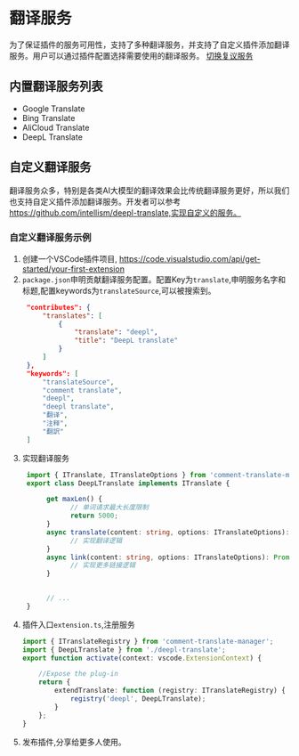 # 翻译服务

为了保证插件的服务可用性，支持了多种翻译服务，并支持了自定义插件添加翻译服务。用户可以通过插件配置选择需要使用的翻译服务。
[切换复议服务](https://github.com/intellism/deepl-translate/raw/master/image/select.png)

## 内置翻译服务列表
- Google Translate
- Bing Translate
- AliCloud Translate
- DeepL Translate


## 自定义翻译服务
翻译服务众多，特别是各类AI大模型的翻译效果会比传统翻译服务更好，所以我们也支持自定义插件添加翻译服务。开发者可以参考 https://github.com/intellism/deepl-translate,实现自定义的服务。

### 自定义翻译服务示例
1. 创建一个VSCode插件项目, https://code.visualstudio.com/api/get-started/your-first-extension
2. `package.json`申明贡献翻译服务配置。配置Key为`translate`,申明服务名字和标题,配置keywords为`translateSource`,可以被搜索到。
   ```json
    "contributes": {
        "translates": [
            {
                "translate": "deepl",
                "title": "DeepL translate"
            }
        ]
    },
    "keywords": [
        "translateSource",
        "comment translate",
        "deepl",
        "deepl translate",
        "翻译",
        "注释",
        "翻訳"
    ]
   ```
3. 实现翻译服务
    ```typescript
     import { ITranslate, ITranslateOptions } from 'comment-translate-manager';
     export class DeepLTranslate implements ITranslate {

          get maxLen() {
                // 单词请求最大长度限制
                return 5000;
          }
          async translate(content: string, options: ITranslateOptions): Promise<string> {
                // 实现翻译逻辑
          }
          async link(content: string, options: ITranslateOptions): Promise<string> {
                // 实现更多链接逻辑
          }

          
          // ...
     }
    ```
4. 插件入口`extension.ts`,注册服务
    ```typescript
    import { ITranslateRegistry } from 'comment-translate-manager';
    import { DeepLTranslate } from './deepl-translate';
    export function activate(context: vscode.ExtensionContext) {

        //Expose the plug-in
        return {
            extendTranslate: function (registry: ITranslateRegistry) {
                registry('deepl', DeepLTranslate);
            }
        };
    }
    ```
5. 发布插件,分享给更多人使用。





